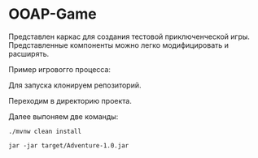 # OOAP-Game

Представлен каркас для создания тестовой приключенческой игры. Представленные компоненты можно легко модифицировать и расширять.

Пример игровогго процесса:



Для запуска клонируем репозиторий.

Переходим в директорию проекта.

Далее выпоняем две команды:

```
./mvnw clean install

jar -jar target/Adventure-1.0.jar
```
